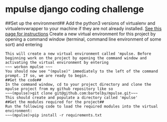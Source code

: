 # mpulse django coding challenge

##Set up the environment##
Add the python3 versions of virtualenv and virtualenvwrapper to your machine if they are not already installed. [See this page for instructions](https://medium.com/@gitudaniel/installing-virtualenvwrapper-for-python3-ad3dfea7c717)
Create a new virtual environment for this project by opening a command window (terminal, command line environment of some sort) and entering 
~~~ mkvirtualenv mpulse ~~~
This will create a new virtual environment called 'mpulse. Before beginning work on the project by opening the command window and activating the virtual environment by entering
~~~ workon mpulse ~~~
You should now see "(mpulse)" immediately to the left of the command prompt. If so, we are ready to begin.
##Get the code##
In the command window, cd to your project directory and clone the mpulse project from my github repository like so
~~~(mpulse)>git clone git@github.com:bartelby/mpulse.git~~~
This should create and populate a directory called 'mpulse'
##Get the modules required for the project##
Run the following code to load the required modules into the virtual environment:
~~~(mpulse)>pip install -r requirements.txt

 
